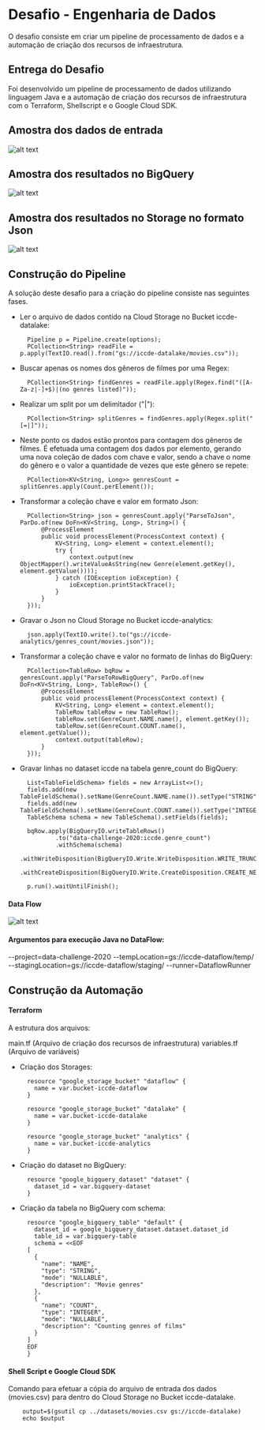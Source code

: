 # Desafio - Engenharia de Dados

O desafio consiste em criar um pipeline de processamento de dados e a automação de criação dos recursos de 
infraestrutura.

## Entrega do Desafio

Foi desenvolvido um pipeline de processamento de dados utilizando linguagem Java e a automação de criação dos 
recursos de infraestrutura com o Terraform, Shellscript e o Google Cloud SDK.

## Amostra dos dados de entrada

![alt text](resources/images/entrada_dados.png "Amostra dos dados de entrada")

## Amostra dos resultados no BigQuery

![alt text](resources/images/result.png "Resultado no BigQuery")

## Amostra dos resultados no Storage no formato Json

![alt text](resources/images/result_json.png "Resultado no Storage no formato Json")

## Construção do Pipeline

A solução deste desafio para a criação do pipeline consiste nas seguintes fases.

- Ler o arquivo de dados contido na Cloud Storage no Bucket iccde-datalake:

        Pipeline p = Pipeline.create(options);
        PCollection<String> readFile = p.apply(TextIO.read().from("gs://iccde-datalake/movies.csv"));

- Buscar apenas os nomes dos gêneros de filmes por uma Regex:

        PCollection<String> findGenres = readFile.apply(Regex.find("([A-Za-z|-]+$)|(no genres listed)"));

- Realizar um split por um delimitador ("|"):

        PCollection<String> splitGenres = findGenres.apply(Regex.split("[=|]"));

- Neste ponto os dados estão prontos para contagem dos gêneros de filmes. É efetuada uma contagem dos 
dados por elemento, gerando uma nova coleção de dados com chave e valor, sendo a chave o nome do gênero 
e o valor a quantidade de vezes que este gênero se repete:

        PCollection<KV<String, Long>> genresCount = splitGenres.apply(Count.perElement());

- Transformar a coleção chave e valor em formato Json:

        PCollection<String> json = genresCount.apply("ParseToJson", ParDo.of(new DoFn<KV<String, Long>, String>() {
            @ProcessElement
            public void processElement(ProcessContext context) {
                KV<String, Long> element = context.element();
                try {
                    context.output(new ObjectMapper().writeValueAsString(new Genre(element.getKey(), element.getValue())));
                } catch (IOException ioException) {
                    ioException.printStackTrace();
                }
            }
        }));
        
- Gravar o Json no Cloud Storage no Bucket iccde-analytics:

        json.apply(TextIO.write().to("gs://iccde-analytics/genres_count/movies.json"));

- Transformar a coleção chave e valor no formato de linhas do BigQuery:

        PCollection<TableRow> bqRow = genresCount.apply("ParseToRowBigQuery", ParDo.of(new DoFn<KV<String, Long>, TableRow>() {
            @ProcessElement
            public void processElement(ProcessContext context) {
                KV<String, Long> element = context.element();
                TableRow tableRow = new TableRow();
                tableRow.set(GenreCount.NAME.name(), element.getKey());
                tableRow.set(GenreCount.COUNT.name(), element.getValue());
                context.output(tableRow);
            }
        }));

- Gravar linhas no dataset iccde na tabela genre_count do BigQuery:

        List<TableFieldSchema> fields = new ArrayList<>();
        fields.add(new TableFieldSchema().setName(GenreCount.NAME.name()).setType("STRING"));
        fields.add(new TableFieldSchema().setName(GenreCount.COUNT.name()).setType("INTEGER"));
        TableSchema schema = new TableSchema().setFields(fields);
        
        bqRow.apply(BigQueryIO.writeTableRows()
                .to("data-challenge-2020:iccde.genre_count")
                .withSchema(schema)
                .withWriteDisposition(BigQueryIO.Write.WriteDisposition.WRITE_TRUNCATE)
                .withCreateDisposition(BigQueryIO.Write.CreateDisposition.CREATE_NEVER));
        
        p.run().waitUntilFinish();

#### Data Flow

![alt text](resources/images/data_flow.png "Data Flow")

#### Argumentos para execução Java no DataFlow:

--project=data-challenge-2020 
--tempLocation=gs://iccde-dataflow/temp/ 
--stagingLocation=gs://iccde-dataflow/staging/ 
--runner=DataflowRunner 

## Construção da Automação

#### Terraform

A estrutura dos arquivos:

main.tf (Arquivo de criação dos recursos de infraestrutura)
variables.tf (Arquivo de variáveis)

- Criação dos Storages:

        resource "google_storage_bucket" "dataflow" {
          name = var.bucket-iccde-dataflow
        }
        
        resource "google_storage_bucket" "datalake" {
          name = var.bucket-iccde-datalake
        }
        
        resource "google_storage_bucket" "analytics" {
          name = var.bucket-iccde-analytics
        }

- Criação do dataset no BigQuery:

        resource "google_bigquery_dataset" "dataset" {
          dataset_id = var.bigquery-dataset
        }

- Criação da tabela no BigQuery com schema:

        resource "google_bigquery_table" "default" {
          dataset_id = google_bigquery_dataset.dataset.dataset_id
          table_id = var.bigquery-table
          schema = <<EOF
        [
          {
            "name": "NAME",
            "type": "STRING",
            "mode": "NULLABLE",
            "description": "Movie genres"
          },
          {
            "name": "COUNT",
            "type": "INTEGER",
            "mode": "NULLABLE",
            "description": "Counting genres of films"
          }
        ]
        EOF
        }

#### Shell Script e Google Cloud SDK

Comando para efetuar a cópia do arquivo de entrada dos dados (movies.csv) para dentro do Cloud Storage no Bucket iccde-datalake.

        output=$(gsutil cp ../datasets/movies.csv gs://iccde-datalake)
        echo $output
